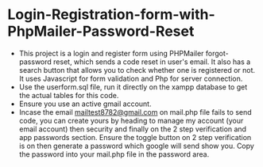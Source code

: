 # Login-Registration-form-with-PhpMailer-Password-Reset
- This project is a login and register form using PHPMailer forgot-password reset, which sends a code reset in user's email. It also has a search button that allows you to check whether one is registered or not. It uses Javascript for form validation and Php for server connection.
- Use the userform.sql file, run it directly on the xampp database to get the actual tables for this code.
- Ensure you use an active gmail account.
- Incase the email  mailtest8782@gmail.com on mail.php file fails to send code, you can create yours by heading to manage my account (your email account) then security and finally on the 2 step verification and app passwords section. Ensure the toggle button on 2 step verification is on then generate a password which google will send show you. Copy the password into your mail.php file in the password area. 
